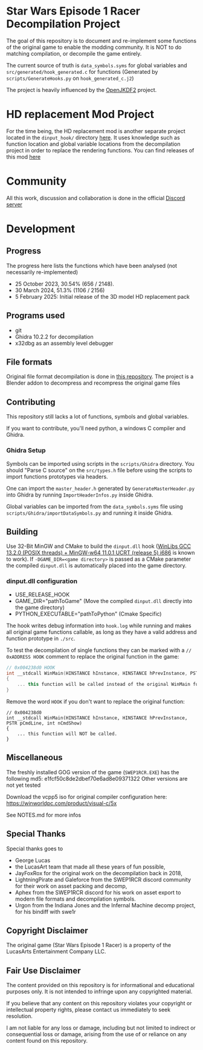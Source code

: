 # Star Wars Episode 1 Racer Decompilation Project

The goal of this repository is to document and re-implement some functions of the original game to enable the modding community.
It is NOT to do matching compilation, or decompile the game entirely.

The current source of truth is `data_symbols.syms` for global variables and `src/generated/hook_generated.c` for functions (Generated by `scripts/GenerateHooks.py` on `hook_generated_c.j2`)

The project is heavily influenced by the [OpenJKDF2](https://github.com/shinyquagsire23/OpenJKDF2) project.

# HD replacement Mod Project
For the time being, the HD replacement mod is another separate project located in the `dinput_hook/` directory [here](https://github.com/tim-tim707/SW_RACER_RE/tree/master/dinput_hook).
It uses knowledge such as function location and global variable locations from the decompilation project in order to replace the rendering functions.
You can find releases of this mod [here](https://github.com/tim-tim707/SW_RACER_RE/releases)

# Community
All this work, discussion and collaboration is done in the official [Discord server](https://discord.com/servers/star-wars-episode-i-racer-441839750555369474)

# Development
## Progress
The progress here lists the functions which have been analysed (not necessarily re-implemented)
- 25 October 2023, 30.54% (656 / 2148).
- 30 March 2024, 51.3% (1106 / 2156)
- 5 February 2025: Initial release of the 3D model HD replacement pack

## Programs used
- git
- Ghidra 10.2.2 for decompilation
- x32dbg as an assembly level debugger

## File formats
Original file format decompilation is done in [this repository](https://github.com/louriccia/blender-swe1r).
The project is a Blender addon to decompress and recompress the original game files

## Contributing
This repository still lacks a lot of functions, symbols and global variables.

If you want to contribute, you'll need python, a windows C compiler and Ghidra.

### Ghidra Setup
Symbols can be imported using scripts in the `scripts/Ghidra` directory. You should "Parse C source" on the `src/types.h` file
before using the scripts to import functions prototypes via headers.

One can import the `master_header.h` generated by `GenerateMasterHeader.py` into Ghidra by running `ImportHeaderInfos.py` inside Ghidra.

Global variables can be imported from the `data_symbols.syms` file using `scripts/Ghidra/importDataSymbols.py` and running it inside Ghidra.

## Building

Use 32-Bit MinGW and CMake to build the `dinput.dll` hook ([WinLibs GCC 13.2.0 (POSIX threads) + MinGW-w64 11.0.1 UCRT (release 5) i686](https://github.com/brechtsanders/winlibs_mingw/releases/tag/13.2.0posix-17.0.6-11.0.1-ucrt-r5) is known to work). If `-DGAME_DIR=<game directory>` is passed as a CMake parameter the compiled `dinput.dll` is automatically placed into the game directory.

### dinput.dll configuration
- USE_RELEASE_HOOK
- GAME_DIR="pathToGame" (Move the compiled `dinput.dll` directly into the game directory)
- PYTHON_EXECUTABLE="pathToPython" (Cmake Specific)

The hook writes debug information into `hook.log` while running and makes all original game functions callable, as long as they have a valid address and function prototype in `./src`.

To test the decompilation of single functions they can be marked with a `// 0xADDRESS HOOK` comment to replace the original function in the game:

```cpp
// 0x004238d0 HOOK
int __stdcall WinMain(HINSTANCE hInstance, HINSTANCE hPrevInstance, PSTR pCmdLine, int nCmdShow)
{
    ... this function will be called instead of the original WinMain function.
}
```

Remove the word `HOOK` if you don't want to replace the original function:

```
// 0x004238d0
int __stdcall WinMain(HINSTANCE hInstance, HINSTANCE hPrevInstance, PSTR pCmdLine, int nCmdShow)
{
    ... this function will NOT be called.
}
```

## Miscellaneous
The freshly installed GOG version of the game (`SWEP1RCR.EXE`) has the following md5: e1fcf50c8de2dbef70e6ad8e09371322
Other versions are not yet tested

Download the vcpp5 iso for original compiler configuration here: https://winworldpc.com/product/visual-c/5x

See NOTES.md for more infos

## Special Thanks
Special thanks goes to
- George Lucas
- the LucasArt team that made all these years of fun possible,
- JayFoxRox for the original work on the decompilation back in 2018,
- LightningPirate and Galeforce from the SWEP1RCR discord community for their work on asset packing and decomp,
- Aphex from the SWEP1RCR discord for his work on asset export to modern file formats and decompilation symbols.
- Urgon from the Indiana Jones and the Infernal Machine decomp project, for his bindiff with swe1r

## Copyright Disclaimer
The original game (Star Wars Episode 1 Racer) is a property of the LucasArts Entertainment Company LLC.

## Fair Use Disclaimer
The content provided on this repository is for informational and educational purposes only. It is not intended to infringe upon any copyrighted material.

If you believe that any content on this repository violates your copyright or intellectual property rights, please contact us immediately to seek resolution.

I am not liable for any loss or damage, including but not limited to indirect or consequential loss or damage, arising from the use of or reliance on any content found on this repository.
